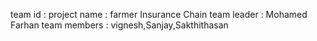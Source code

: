 team id :
project name : farmer Insurance Chain 
team leader : Mohamed Farhan
team members : vignesh,Sanjay,Sakthithasan
